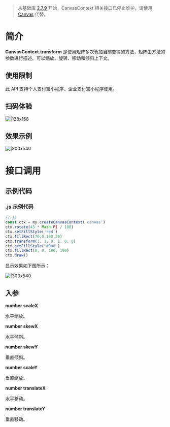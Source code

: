 > 从基础库 [2.7.9](https://opendocs.alipay.com/mini/framework/lib-upgrade-v2) 开始，CanvasContext 相关接口已停止维护，请使用 [Canvas](https://opendocs.alipay.com/mini/01vzqv) 代替。


# 简介
**CanvasContext.transform** 是使用矩阵多次叠加当前变换的方法，矩阵由方法的参数进行描述。可以缩放、旋转、移动和倾斜上下文。

## 使用限制
此 API 支持个人支付宝小程序、企业支付宝小程序使用。

## 扫码体验
![|128x158](https://cdn.nlark.com/yuque/0/2021/png/179989/1624962319475-13c92c7a-515d-40d8-8b55-5c857af5b6c6.png#align=left&display=inline&height=158&margin=%5Bobject%20Object%5D&name=1.png&originHeight=158&originWidth=128&size=17896&status=done&style=stroke&width=128)

## 效果示例
![|300x540](https://cdn.nlark.com/yuque/0/2021/gif/179989/1624962328332-9fd34968-a44a-42b4-81eb-2c05f22eb19f.gif#align=left&display=inline&height=540&margin=%5Bobject%20Object%5D&name=2.gif&originHeight=540&originWidth=300&size=1429075&status=done&style=stroke&width=300)

# 接口调用

## 示例代码

### .js 示例代码
```javascript
//.js
const ctx = my.createCanvasContext('canvas')
ctx.rotate(45 * Math.PI / 180)
ctx.setFillStyle('red')
ctx.fillRect(70,0,100,30)
ctx.transform(1, 1, 0, 1, 0, 0)
ctx.setFillStyle('#000')
ctx.fillRect(0, 0, 100, 100)
ctx.draw()
```

显示效果如下图所示：

![|300x540](https://cdn.nlark.com/yuque/0/2021/gif/179989/1624962347358-de9cc6e8-3a2a-48dc-bc1a-14411aafd191.gif#align=left&display=inline&height=362&margin=%5Bobject%20Object%5D&name=3.gif&originHeight=362&originWidth=298&size=50516&status=done&style=stroke&width=298)

## 入参
**number scaleX**

水平缩放。

**number skewX**

水平倾斜。

**number skewY**

垂直倾斜。

**number scaleY**

垂直缩放。

**number translateX**

水平移动。

**number translateY**

垂直移动。
